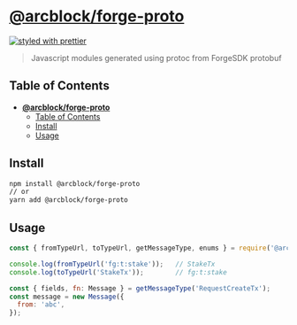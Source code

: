 # [**@arcblock/forge-proto**](https://github.com/arcblock/forge-js/packages/forge-proto)

[![styled with prettier](https://img.shields.io/badge/styled_with-prettier-ff69b4.svg)](https://github.com/prettier/prettier)

> Javascript modules generated using protoc from ForgeSDK protobuf

## Table of Contents

- [**@arcblock/forge-proto**](#arcblockforge-proto)
  - [Table of Contents](#table-of-contents)
  - [Install](#install)
  - [Usage](#usage)

## Install

```sh
npm install @arcblock/forge-proto
// or
yarn add @arcblock/forge-proto
```

## Usage

```js
const { fromTypeUrl, toTypeUrl, getMessageType, enums } = require('@arcblock/forge-proto');

console.log(fromTypeUrl('fg:t:stake'));   // StakeTx
console.log(toTypeUrl('StakeTx'));        // fg:t:stake

const { fields, fn: Message } = getMessageType('RequestCreateTx');
const message = new Message({
  from: 'abc',
});
```
